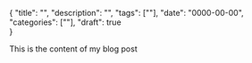 {
    "title": "",
    "description": "",
    "tags": [""],
    "date": "0000-00-00",
    "categories": [""],
    "draft": true    
}

This is the content of my blog post